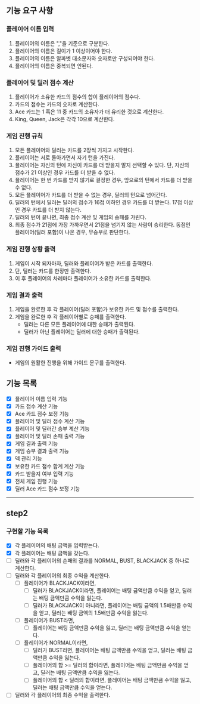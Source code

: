 ## 기능 요구 사항

### 플레이어 이름 입력

1. 플레이어의 이름은 ","을 기준으로 구분한다.
2. 플레이어의 이름은 길이가 1 이상이어야 한다.
3. 플레이어의 이름은 알파벳 대소문자와 숫자로만 구성되어야 한다.
4. 플레이어의 이름은 중복되면 안된다.

### 플레이어 및 딜러 점수 계산

1. 플레이어가 소유한 카드의 점수의 합이 플레이어의 점수다.
2. 카드의 점수는 카드의 숫자로 계산한다.
3. Ace 카드는 1 혹은 11 중 카드의 소유자가 더 유리한 것으로 계산한다.
4. King, Queen, Jack은 각각 10으로 계산한다.

### 게임 진행 규칙

1. 모든 플레이어와 딜러는 카드를 2장씩 가지고 시작한다.
2. 플레이어는 서로 돌아가면서 자기 턴을 가진다.
3. 플레이어는 자신의 턴에 자신이 카드를 더 받을지 말지 선택할 수 있다. 단, 자신의 점수가 21 이상인 경우 카드를 더 받을 수 없다.
4. 플레이어는 한 번 카드를 받지 않기로 결정한 경우, 앞으로의 턴에서 카드를 더 받을 수 없다.
5. 모든 플레이어가 카드를 더 받을 수 없는 경우, 딜러의 턴으로 넘어간다.
6. 딜러의 턴에서 딜러는 딜러의 점수가 16점 이하인 경우 카드를 더 받는다. 17점 이상인 경우 카드를 더 받지 않는다.
7. 딜러의 턴이 끝나면, 최종 점수 계산 및 게임의 승패를 가린다.
8. 최종 점수가 21점에 가장 가까우면서 21점을 넘기지 않는 사람이 승리한다. 동점인 플레이어(딜러 포함)이 나온 경우, 무승부로 판단한다.

### 게임 진행 상황 출력

1. 게임이 시작 되자마자, 딜러와 플레이어가 받은 카드를 출력한다.
2. 단, 딜러는 카드를 한장만 출력한다.
3. 이 후 플레이어의 차례마다 플레이어가 소유한 카드를 출력한다.

### 게임 결과 출력

1. 게임을 완료한 후 각 플레이어(딜러 포함)가 보유한 카드 및 점수를 출력한다.
2. 게임을 완료한 후 각 플레이어별로 승패를 출력한다.
    - 딜러는 다른 모든 플레이어에 대한 승패가 출력된다.
    - 딜러가 아닌 플레이어는 딜러에 대한 승패가 출력된다.

### 게임 진행 가이드 출력

- 게임의 원활한 진행을 위해 가이드 문구를 출력한다.

## 기능 목록

- [x] 플레이어 이름 입력 기능
- [x] 카드 점수 계산 기능
- [x] Ace 카드 점수 보정 기능
- [x] 플레이어 및 딜러 점수 계산 기능
- [x] 플레이어 및 딜러간 승부 계산 기능
- [x] 플레이어 및 딜러 손패 출력 기능
- [x] 게임 결과 출력 기능
- [x] 게임 승부 결과 출력 기능
- [x] 덱 관리 기능
- [x] 보유한 카드 점수 합계 계산 기능
- [x] 카드 받을지 여부 입력 기능
- [x] 전체 게임 진행 기능
- [x] 딜러 Ace 카드 점수 보정 기능

---

## step2

### 구현할 기능 목록

- [x] 각 플레이어의 배팅 금액을 입력받는다.
- [x] 각 플레이어는 배팅 금액을 갖는다.
- [ ] 딜러와 각 플레이어의 손패의 결과를 NORMAL, BUST, BLACKJACK 중 하나로 계산한다.
- [ ] 딜러와 각 플레이어의 최종 수익을 계산한다.
  - [ ] 플레이어가 BLACKJACK이라면,
    - [ ] 딜러가 BLACKJACK이라면, 플레이어는 배팅 금액만큼 수익을 얻고, 딜러는 배팅 금액만큼 수익을 잃는다.
    - [ ] 딜러가 BLACKJACK이 아니라면, 플레이어는 배팅 금액의 1.5배만큼 수익을 얻고, 딜러는 배팅 금액의 1.5배만큼 수익을 잃는다.
  - [ ] 플레이어가 BUST라면,
    - [ ] 플레이어는 배팅 금액만큼 수익을 잃고, 딜러는 배팅 금액만큼 수익을 얻는다.
  - [ ] 플레이어가 NORMAL이라면,
    - [ ] 딜러가 BUST라면, 플레이어는 배팅 금액만큼 수익을 얻고, 딜러는 배팅 금액만큼 수익을 잃는다.
    - [ ] 플레이어의 합 >= 딜러의 합이라면, 플레이어는 배팅 금액만큼 수익을 얻고, 딜러는 배팅 금액만큼 수익을 잃는다.
    - [ ] 플레이어의 합 < 딜러의 합이라면, 플레이어는 배팅 금액만큼 수익을 잃고, 딜러는 배팅 금액만큼 수익을 얻는다.
- [ ] 딜러와 각 플레이어의 최종 수익을 출력한다.
